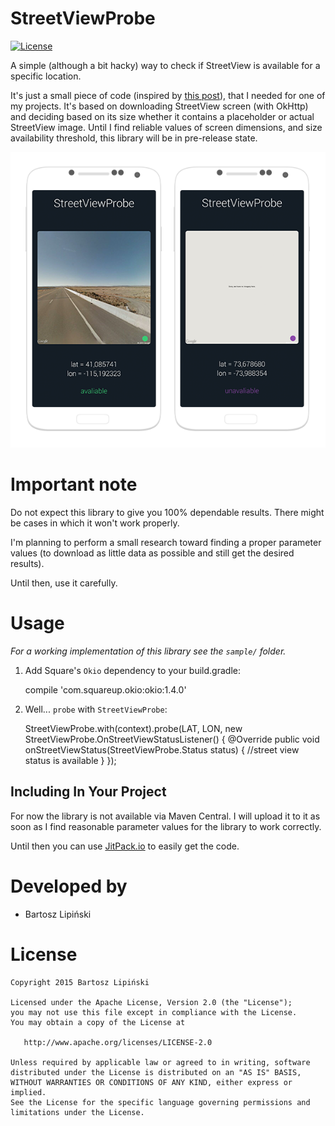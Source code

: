 StreetViewProbe
===============

[![License](https://img.shields.io/github/license/blipinsk/FlippableStackView.svg?style=flat)](https://www.apache.org/licenses/LICENSE-2.0)

A simple (although a bit hacky) way to check if StreetView is available for a specific location.

It's just a small piece of code (inspired by [this post](http://stackoverflow.com/a/25059956/1993204)), that I needed for one of my projects.
It's based on downloading StreetView screen (with OkHttp) and deciding based on its size whether it contains a placeholder or actual StreetView image.
Until I find reliable values of screen dimensions, and size availability threshold, this library will be in pre-release state.

![ ](/StreetViewProbe.png)

Important note
==============

Do not expect this library to give you 100% dependable results. There might be cases in which it won't work properly.

I'm planning to perform a small research toward finding a proper parameter values (to download as little data as possible and still get the desired results).

Until then, use it carefully.

Usage
=====
*For a working implementation of this library see the `sample/` folder.*

  1. Add Square's `Okio` dependency to your build.gradle:

        compile 'com.squareup.okio:okio:1.4.0'

  2. Well... `probe` with `StreetViewProbe`:

        StreetViewProbe.with(context).probe(LAT, LON, new StreetViewProbe.OnStreetViewStatusListener() {
            @Override
            public void onStreetViewStatus(StreetViewProbe.Status status) {
                //street view status is available
            }
        });


Including In Your Project
-------------------------
For now the library is not available via Maven Central.
I will upload it to it as soon as I find reasonable parameter values for the library to work correctly.

Until then you can use [JitPack.io](https://jitpack.io/) to easily get the code.

Developed by
==========
 * Bartosz Lipiński

License
======

    Copyright 2015 Bartosz Lipiński
    
    Licensed under the Apache License, Version 2.0 (the "License");
    you may not use this file except in compliance with the License.
    You may obtain a copy of the License at

       http://www.apache.org/licenses/LICENSE-2.0

    Unless required by applicable law or agreed to in writing, software
    distributed under the License is distributed on an "AS IS" BASIS,
    WITHOUT WARRANTIES OR CONDITIONS OF ANY KIND, either express or implied.
    See the License for the specific language governing permissions and
    limitations under the License.
